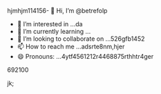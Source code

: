 hjmhjm114156- 👋 Hi, I’m @betrefolp
- 👀 I’m interested in ...da
- 🌱 I’m currently learning ...
- 💞️ I’m looking to collaborate on ...526gfb1452
- 📫 How to reach me ...adsrte8nm,hjer
- 😄 Pronouns: ...4ytf4561212r4468875rthhtr4ger
<!---5454sdf7887rgr6338588
betrefolp/betrefolp is a ✨ special ✨ repository because itfghs `README.md` (this file) appears on qweqweyourhfmmmGitHub profile.2
You can click the Preview link to take a look atwre your2363xcvse
changes.225959441413333
--->692100
jk;
